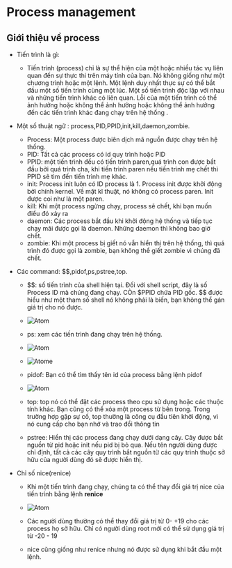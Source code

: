 # Process management # 
## Giới thiệu về process ##
- Tiến trình là gì:

  - Tiến trình (process) chỉ là sự thể hiện của một hoặc nhiều tác vụ liên quan đến sự thực thi trên máy tính của bạn. Nó không giống như một chương trình hoặc một lệnh. Một lệnh duy nhất thực sự có thể bắt đầu một số tiến trình cùng một lúc. Một số tiến trình độc lập với nhau và những tiến trình khác có liên quan. Lỗi của một tiến trình có thể ảnh hưởng hoặc không thể ảnh hưởng hoặc không thể ảnh hưởng đến các tiến trình khác đang chạy trên hệ thống . 
- Một số thuật ngữ : process,PID,PPID,init,kill,daemon,zombie.

  - Process: Một process được biên dịch mã nguồn được chạy trên hệ thống. 
  - PID: Tất cả các process có id quy trình hoặc PID 
  - PPID: một tiến trình đều có tiến trình paren,quá trình con được bắt đầu bởi quá trình cha, khi tiến trình paren nếu tiến trình mẹ chết thì PPID sẽ tìm đến tiến trình mẹ khác. 
  - init: Process init luôn có ID process là 1. Process init được khởi động bởi chính kernel. Về mặt kĩ thuật, nó không có process paren. Init được coi như là một paren.
  - kill: Khi một process ngừng chạy, process sẽ chết, khi bạn muốn điều đó xảy ra
  - daemon: Các process bắt đầu khi khởi động hệ thống và tiếp tục chạy mãi được gọi là daemon. Những daemon thì không bao giờ chết. 
  - zombie: Khi một process bị giết nó vẫn hiển thị trên hệ thống, thì quá trình đó được gọi là zombie, bạn không thể giết zombie vì chúng đã chết. 
  
- Các command: $$,pidof,ps,pstree,top. 

  - $$: số tiến trình của shell hiện tại. Đối với shell script, đây là số Process ID mà chúng đang chạy. CÒn $PPID chứa PID gốc. $$ được hiểu như một tham số shell nó không phải là biến, bạn không thể gán giá trị cho nó được. 
  - ![Atom](https://i.imgur.com/XyiI3yS.png)
  
  - ps: xem các tiến trình đang chạy trên hệ thống. 
   - ![Atom](https://i.imgur.com/wgwLymp.png)
   
   - ![Atom](https://i.imgur.com/3XVXuSE.png)e
   
  - pidof: Bạn có thể tìm thấy tên id của process bằng lệnh pidof
  - ![Atom](https://i.imgur.com/ILBiMUf.png)
  
  - top: top nó có thể đặt các process theo cpu sử dụng hoặc các thuộc tính khác. Bạn cũng có thể xóa một process từ bên trong. Trong trường hợp gặp sự cố, top thường là công cụ đầu tiên khởi động, vì nó cung cấp cho bạn nhớ và trao đổi thông tin 
  - pstree: Hiển thị các process đang chạy dưới dạng cây. Cây được bắt nguồn từ pid hoặc init nếu pid bị bỏ qua. Nếu tên người dùng được chỉ định, tất cả các cây quy trình bắt nguồn từ các quy trình thuộc sở hữu của người dùng đó sẽ được hiển thị. 
- Chỉ số nice(renice) 

  - Khi một tiến trình đang chạy, chúng ta có thể thay đổi giá trị nice của tiến trình bằng lệnh **renice**
   - ![Atom](https://i.imgur.com/MzArTZL.png)
   
  - Các người dùng thường có thể thay đổi giá trị từ 0- +19 cho các process họ sở hữu. Chỉ có người dùng root mới có thể sử dụng giá trị từ -20 - 19 
  - nice cũng giống như renice nhưng nó được sử dụng khi bắt đầu một lệnh. 
  
  